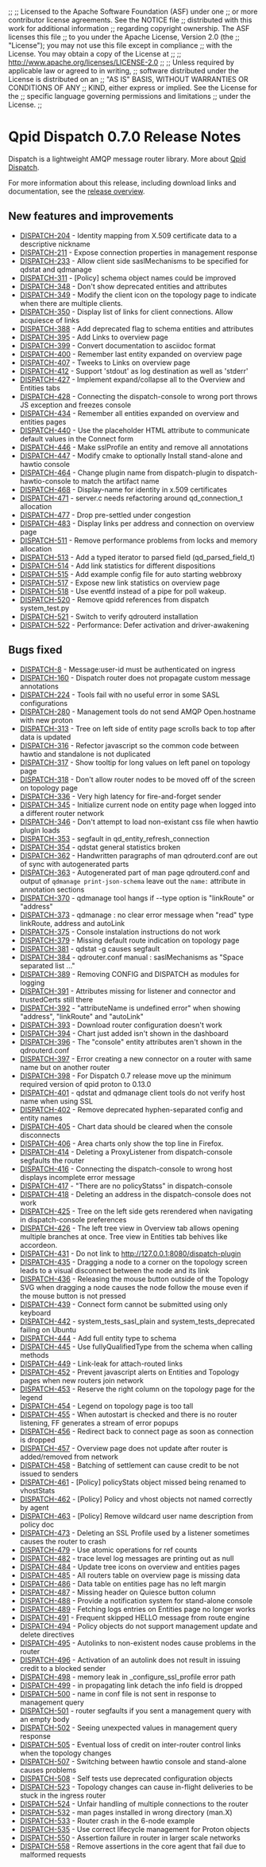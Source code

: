 ;;
;; Licensed to the Apache Software Foundation (ASF) under one
;; or more contributor license agreements.  See the NOTICE file
;; distributed with this work for additional information
;; regarding copyright ownership.  The ASF licenses this file
;; to you under the Apache License, Version 2.0 (the
;; "License"); you may not use this file except in compliance
;; with the License.  You may obtain a copy of the License at
;; 
;;   http://www.apache.org/licenses/LICENSE-2.0
;; 
;; Unless required by applicable law or agreed to in writing,
;; software distributed under the License is distributed on an
;; "AS IS" BASIS, WITHOUT WARRANTIES OR CONDITIONS OF ANY
;; KIND, either express or implied.  See the License for the
;; specific language governing permissions and limitations
;; under the License.
;;

# Qpid Dispatch 0.7.0 Release Notes

Dispatch is a lightweight AMQP message router library. More about
[Qpid
Dispatch]({{site_url}}/components/dispatch-router/index.html).

For more information about this release, including download links and
documentation, see the [release overview](index.html).


## New features and improvements

 - [DISPATCH-204](https://issues.apache.org/jira/browse/DISPATCH-204) - Identity mapping from X.509 certificate data to a descriptive nickname
 - [DISPATCH-211](https://issues.apache.org/jira/browse/DISPATCH-211) - Expose connection properties in management response
 - [DISPATCH-233](https://issues.apache.org/jira/browse/DISPATCH-233) - Allow client side saslMechanisms to be specified for qdstat and qdmanage
 - [DISPATCH-311](https://issues.apache.org/jira/browse/DISPATCH-311) - [Policy] schema object names could be improved
 - [DISPATCH-348](https://issues.apache.org/jira/browse/DISPATCH-348) - Don't show deprecated entities and attributes
 - [DISPATCH-349](https://issues.apache.org/jira/browse/DISPATCH-349) - Modify the client icon on the topology page to indicate when there are multiple clients.
 - [DISPATCH-350](https://issues.apache.org/jira/browse/DISPATCH-350) - Display list of links for client connections. Allow acquiesce of links
 - [DISPATCH-388](https://issues.apache.org/jira/browse/DISPATCH-388) - Add deprecated flag to schema entities and attributes
 - [DISPATCH-395](https://issues.apache.org/jira/browse/DISPATCH-395) - Add Links to overview page
 - [DISPATCH-399](https://issues.apache.org/jira/browse/DISPATCH-399) - Convert documentation to asciidoc format
 - [DISPATCH-400](https://issues.apache.org/jira/browse/DISPATCH-400) - Remember last entity expanded on overview page
 - [DISPATCH-407](https://issues.apache.org/jira/browse/DISPATCH-407) - Tweeks to Links on overview page
 - [DISPATCH-412](https://issues.apache.org/jira/browse/DISPATCH-412) - Support 'stdout' as log destination as well as 'stderr'
 - [DISPATCH-427](https://issues.apache.org/jira/browse/DISPATCH-427) - Implement expand/collapse all to the Overview and Entities tabs
 - [DISPATCH-428](https://issues.apache.org/jira/browse/DISPATCH-428) - Connecting the dispatch-console to wrong port throws JS exception and freezes console
 - [DISPATCH-434](https://issues.apache.org/jira/browse/DISPATCH-434) - Remember all entities expanded on overview and entities pages
 - [DISPATCH-440](https://issues.apache.org/jira/browse/DISPATCH-440) - Use the placeholder HTML attribute to communicate default values in the Connect form
 - [DISPATCH-446](https://issues.apache.org/jira/browse/DISPATCH-446) - Make sslProfile an entity and remove all annotations
 - [DISPATCH-447](https://issues.apache.org/jira/browse/DISPATCH-447) - Modify cmake to optionally Install stand-alone and hawtio console
 - [DISPATCH-464](https://issues.apache.org/jira/browse/DISPATCH-464) - Change plugin name from dispatch-plugin to dispatch-hawtio-console to match the artifact name
 - [DISPATCH-468](https://issues.apache.org/jira/browse/DISPATCH-468) - Display-name for identity in x.509 certificates
 - [DISPATCH-471](https://issues.apache.org/jira/browse/DISPATCH-471) - server.c needs refactoring around qd_connection_t allocation
 - [DISPATCH-477](https://issues.apache.org/jira/browse/DISPATCH-477) - Drop pre-settled under congestion
 - [DISPATCH-483](https://issues.apache.org/jira/browse/DISPATCH-483) - Display links per address and connection on overview page
 - [DISPATCH-511](https://issues.apache.org/jira/browse/DISPATCH-511) - Remove performance problems from locks and memory allocation
 - [DISPATCH-513](https://issues.apache.org/jira/browse/DISPATCH-513) - Add a typed iterator to parsed field (qd_parsed_field_t) 
 - [DISPATCH-514](https://issues.apache.org/jira/browse/DISPATCH-514) - Add link statistics for different dispositions
 - [DISPATCH-515](https://issues.apache.org/jira/browse/DISPATCH-515) - Add example config file for auto starting webbroxy
 - [DISPATCH-517](https://issues.apache.org/jira/browse/DISPATCH-517) - Expose new link statistics on overview page
 - [DISPATCH-518](https://issues.apache.org/jira/browse/DISPATCH-518) - Use eventfd instead of a pipe for poll wakeup.
 - [DISPATCH-520](https://issues.apache.org/jira/browse/DISPATCH-520) - Remove qpidd references from dispatch system_test.py
 - [DISPATCH-521](https://issues.apache.org/jira/browse/DISPATCH-521) - Switch to verify qdrouterd installation
 - [DISPATCH-522](https://issues.apache.org/jira/browse/DISPATCH-522) - Performance: Defer activation and driver-awakening

## Bugs fixed

 - [DISPATCH-8](https://issues.apache.org/jira/browse/DISPATCH-8) - Message:user-id must be authenticated on ingress
 - [DISPATCH-160](https://issues.apache.org/jira/browse/DISPATCH-160) - Dispatch router does not propagate custom message annotations
 - [DISPATCH-224](https://issues.apache.org/jira/browse/DISPATCH-224) - Tools fail with no useful error in some SASL configurations
 - [DISPATCH-280](https://issues.apache.org/jira/browse/DISPATCH-280) - Management tools do not send AMQP Open.hostname with new proton
 - [DISPATCH-313](https://issues.apache.org/jira/browse/DISPATCH-313) - Tree on left side of entity page scrolls back to top after data is updated 
 - [DISPATCH-316](https://issues.apache.org/jira/browse/DISPATCH-316) - Refector javascript so the common code between hawtio and standalone is not duplicated
 - [DISPATCH-317](https://issues.apache.org/jira/browse/DISPATCH-317) - Show tooltip for long values on left panel on topology page
 - [DISPATCH-318](https://issues.apache.org/jira/browse/DISPATCH-318) - Don't allow router nodes to be moved off of the screen on topology page
 - [DISPATCH-336](https://issues.apache.org/jira/browse/DISPATCH-336) - Very high latency for fire-and-forget sender
 - [DISPATCH-345](https://issues.apache.org/jira/browse/DISPATCH-345) - Initialize current node on entity page when logged into a different router network 
 - [DISPATCH-346](https://issues.apache.org/jira/browse/DISPATCH-346) - Don't attempt to load non-existant css file when hawtio plugin loads
 - [DISPATCH-353](https://issues.apache.org/jira/browse/DISPATCH-353) - segfault in qd_entity_refresh_connection
 - [DISPATCH-354](https://issues.apache.org/jira/browse/DISPATCH-354) - qdstat general statistics broken
 - [DISPATCH-362](https://issues.apache.org/jira/browse/DISPATCH-362) - Handwritten paragraphs of man qdrouterd.conf are out of sync with autogenerated parts
 - [DISPATCH-363](https://issues.apache.org/jira/browse/DISPATCH-363) - Autogenerated part of man page qdrouterd.conf and output of `qdmanage print-json-schema` leave out the `name:` attribute in annotation sections
 - [DISPATCH-370](https://issues.apache.org/jira/browse/DISPATCH-370) - qdmanage tool hangs if --type option is "linkRoute" or "address"
 - [DISPATCH-373](https://issues.apache.org/jira/browse/DISPATCH-373) - qdmanage : no clear error message when "read" type linkRoute, address and autoLink
 - [DISPATCH-375](https://issues.apache.org/jira/browse/DISPATCH-375) - Console instalation instructions do not work
 - [DISPATCH-379](https://issues.apache.org/jira/browse/DISPATCH-379) - Missing default route indication on topology page
 - [DISPATCH-381](https://issues.apache.org/jira/browse/DISPATCH-381) - qdstat -g causes segfault
 - [DISPATCH-384](https://issues.apache.org/jira/browse/DISPATCH-384) - qdrouter.conf manual : saslMechanisms as "Space separated list ..."
 - [DISPATCH-389](https://issues.apache.org/jira/browse/DISPATCH-389) - Removing CONFIG and DISPATCH as modules for logging
 - [DISPATCH-391](https://issues.apache.org/jira/browse/DISPATCH-391) - Attributes missing for listener and connector and trustedCerts still there
 - [DISPATCH-392](https://issues.apache.org/jira/browse/DISPATCH-392) - "attributeName is undefined error" when showing "address", "linkRoute" and "autoLink"
 - [DISPATCH-393](https://issues.apache.org/jira/browse/DISPATCH-393) - Download router configuration doesn't work
 - [DISPATCH-394](https://issues.apache.org/jira/browse/DISPATCH-394) - Chart just added isn't shown in the dashboard
 - [DISPATCH-396](https://issues.apache.org/jira/browse/DISPATCH-396) - The "console" entity attributes aren't shown in the qdrouterd.conf
 - [DISPATCH-397](https://issues.apache.org/jira/browse/DISPATCH-397) - Error creating a new connector on a router with same name but on another router
 - [DISPATCH-398](https://issues.apache.org/jira/browse/DISPATCH-398) - For Dispatch 0.7 release move up the minimum required version of qpid proton to 0.13.0
 - [DISPATCH-401](https://issues.apache.org/jira/browse/DISPATCH-401) - qdstat and qdmanage client tools do not verify host name when using SSL
 - [DISPATCH-402](https://issues.apache.org/jira/browse/DISPATCH-402) - Remove deprecated hyphen-separated config and entity names
 - [DISPATCH-405](https://issues.apache.org/jira/browse/DISPATCH-405) - Chart data should be cleared when the console disconnects
 - [DISPATCH-406](https://issues.apache.org/jira/browse/DISPATCH-406) - Area charts only show the top line in Firefox.
 - [DISPATCH-414](https://issues.apache.org/jira/browse/DISPATCH-414) - Deleting a ProxyListener from dispatch-console segfaults the router
 - [DISPATCH-416](https://issues.apache.org/jira/browse/DISPATCH-416) - Connecting the dispatch-console to wrong host displays incomplete error message
 - [DISPATCH-417](https://issues.apache.org/jira/browse/DISPATCH-417) - "There are no policyStatss" in dispatch-console
 - [DISPATCH-418](https://issues.apache.org/jira/browse/DISPATCH-418) - Deleting an address in the dispatch-console does not work
 - [DISPATCH-425](https://issues.apache.org/jira/browse/DISPATCH-425) - Tree on the left side gets rerendered when navigating in dispatch-console preferences
 - [DISPATCH-426](https://issues.apache.org/jira/browse/DISPATCH-426) - The left tree view in Overview tab allows opening multiple branches at once. Tree view in Entities tab behives like accordeon.
 - [DISPATCH-431](https://issues.apache.org/jira/browse/DISPATCH-431) - Do not link to http://127.0.0.1:8080/dispatch-plugin
 - [DISPATCH-435](https://issues.apache.org/jira/browse/DISPATCH-435) - Dragging a node to a corner on the topology screen leads to a visual disconnect between the node and its link
 - [DISPATCH-436](https://issues.apache.org/jira/browse/DISPATCH-436) - Releasing the mouse button outside of the Topology SVG when dragging a node causes the node follow the mouse even if the mouse button is not pressed
 - [DISPATCH-439](https://issues.apache.org/jira/browse/DISPATCH-439) - Connect form cannot be submitted using only keyboard
 - [DISPATCH-442](https://issues.apache.org/jira/browse/DISPATCH-442) - system_tests_sasl_plain and system_tests_deprecated failing on Ubuntu
 - [DISPATCH-444](https://issues.apache.org/jira/browse/DISPATCH-444) - Add full entity type to schema
 - [DISPATCH-445](https://issues.apache.org/jira/browse/DISPATCH-445) - Use fullyQualifiedType from the schema when calling methods
 - [DISPATCH-449](https://issues.apache.org/jira/browse/DISPATCH-449) - Link-leak for attach-routed links
 - [DISPATCH-452](https://issues.apache.org/jira/browse/DISPATCH-452) - Prevent javascript alerts on Entities and Topology pages when new routers join network 
 - [DISPATCH-453](https://issues.apache.org/jira/browse/DISPATCH-453) - Reserve the right column on the topology page for the legend 
 - [DISPATCH-454](https://issues.apache.org/jira/browse/DISPATCH-454) - Legend on topology page is too tall
 - [DISPATCH-455](https://issues.apache.org/jira/browse/DISPATCH-455) - When autostart is checked and there is no router listening, FF generates a stream of error popups
 - [DISPATCH-456](https://issues.apache.org/jira/browse/DISPATCH-456) - Redirect back to connect page as soon as connection is dropped
 - [DISPATCH-457](https://issues.apache.org/jira/browse/DISPATCH-457) - Overview page does not update after router is added/removed from network
 - [DISPATCH-458](https://issues.apache.org/jira/browse/DISPATCH-458) - Batching of settlement can cause credit to be not issued to senders
 - [DISPATCH-461](https://issues.apache.org/jira/browse/DISPATCH-461) - [Policy] policyStats object missed being renamed to vhostStats
 - [DISPATCH-462](https://issues.apache.org/jira/browse/DISPATCH-462) - [Policy] Policy and vhost objects not named correctly by agent
 - [DISPATCH-463](https://issues.apache.org/jira/browse/DISPATCH-463) - [Policy] Remove wildcard user name description from policy doc
 - [DISPATCH-473](https://issues.apache.org/jira/browse/DISPATCH-473) - Deleting an SSL Profile used by a listener sometimes causes the router to crash
 - [DISPATCH-479](https://issues.apache.org/jira/browse/DISPATCH-479) - Use atomic operations for ref counts
 - [DISPATCH-482](https://issues.apache.org/jira/browse/DISPATCH-482) - trace level log messages are printing out as null
 - [DISPATCH-484](https://issues.apache.org/jira/browse/DISPATCH-484) - Update tree icons on overview and entities pages
 - [DISPATCH-485](https://issues.apache.org/jira/browse/DISPATCH-485) - All routers table on overview page is missing data
 - [DISPATCH-486](https://issues.apache.org/jira/browse/DISPATCH-486) - Data table on entities page has no left margin
 - [DISPATCH-487](https://issues.apache.org/jira/browse/DISPATCH-487) - Missing header on Quiesce button column
 - [DISPATCH-488](https://issues.apache.org/jira/browse/DISPATCH-488) - Provide a notification system for stand-alone console
 - [DISPATCH-489](https://issues.apache.org/jira/browse/DISPATCH-489) - Fetching logs entries on Entities page no longer works
 - [DISPATCH-491](https://issues.apache.org/jira/browse/DISPATCH-491) - Frequent skipped HELLO message from route engine
 - [DISPATCH-494](https://issues.apache.org/jira/browse/DISPATCH-494) - Policy objects do not support management update and delete directives
 - [DISPATCH-495](https://issues.apache.org/jira/browse/DISPATCH-495) - Autolinks to non-existent nodes cause problems in the router
 - [DISPATCH-496](https://issues.apache.org/jira/browse/DISPATCH-496) - Activation of an autolink does not result in issuing credit to a blocked sender
 - [DISPATCH-498](https://issues.apache.org/jira/browse/DISPATCH-498) - memory leak in _configure_ssl_profile error path
 - [DISPATCH-499](https://issues.apache.org/jira/browse/DISPATCH-499) - in propagating link detach the info field is dropped
 - [DISPATCH-500](https://issues.apache.org/jira/browse/DISPATCH-500) - name in conf file is not sent in response to management query
 - [DISPATCH-501](https://issues.apache.org/jira/browse/DISPATCH-501) - router segfaults if you sent a management query with an empty body
 - [DISPATCH-502](https://issues.apache.org/jira/browse/DISPATCH-502) - Seeing unexpected values in management query response
 - [DISPATCH-505](https://issues.apache.org/jira/browse/DISPATCH-505) - Eventual loss of credit on inter-router control links when the topology changes
 - [DISPATCH-507](https://issues.apache.org/jira/browse/DISPATCH-507) - Switching between hawtio console and stand-alone causes problems
 - [DISPATCH-508](https://issues.apache.org/jira/browse/DISPATCH-508) - Self tests use deprecated configuration objects
 - [DISPATCH-523](https://issues.apache.org/jira/browse/DISPATCH-523) - Topology changes can cause in-flight deliveries to be stuck in the ingress router
 - [DISPATCH-524](https://issues.apache.org/jira/browse/DISPATCH-524) - Unfair handling of multiple connections to the router
 - [DISPATCH-532](https://issues.apache.org/jira/browse/DISPATCH-532) - man pages installed in wrong directory (man.X)
 - [DISPATCH-533](https://issues.apache.org/jira/browse/DISPATCH-533) - Router crash in the 6-node example
 - [DISPATCH-535](https://issues.apache.org/jira/browse/DISPATCH-535) - Use correct lifecycle management for Proton objects
 - [DISPATCH-550](https://issues.apache.org/jira/browse/DISPATCH-550) - Assertion failure in router in larger scale networks
 - [DISPATCH-558](https://issues.apache.org/jira/browse/DISPATCH-558) - Remove assertions in the core agent that fail due to malformed requests